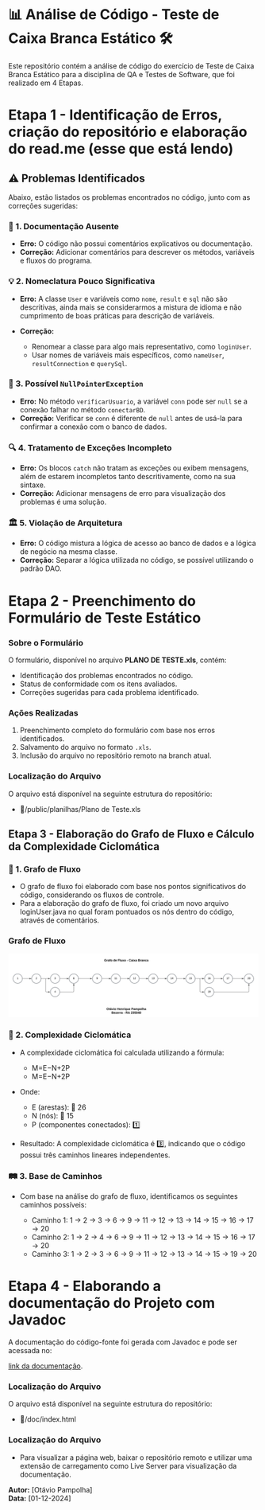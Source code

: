 # 📊 Análise de Código - Teste de Caixa Branca Estático 🛠️

Este repositório contém a análise de código do exercício de Teste de Caixa Branca Estático para a disciplina de QA e Testes de Software, que foi realizado em 4 Etapas.

# Etapa 1 - Identificação de Erros, criação do repositório e elaboração do read.me (esse que está lendo)

## ⚠️ Problemas Identificados  

Abaixo, estão listados os problemas encontrados no código, junto com as correções sugeridas:  

### 📝 1. Documentação Ausente  
- **Erro:** O código não possui comentários explicativos ou documentação.  
- **Correção:** Adicionar comentários para descrever os métodos, variáveis e fluxos do programa.  

### 💡 2. Nomeclatura Pouco Significativa  
- **Erro:** A classe `User` e variáveis como `nome`, `result` e `sql` não são descritivas, ainda mais se considerarmos a mistura de idioma e não cumprimento de boas práticas para descrição de variáveis. 

- **Correção:**  
  - Renomear a classe para algo mais representativo, como `loginUser`.  
  - Usar nomes de variáveis mais específicos, como `nameUser`, `resultConnection` e `querySql`.  

### 🚫 3. Possível `NullPointerException`  
- **Erro:** No método `verificarUsuario`, a variável `conn` pode ser `null` se a conexão falhar no método `conectarBD`.  
- **Correção:** Verificar se `conn` é diferente de `null` antes de usá-la para confirmar a conexão com o banco de dados. 

### 🔍 4. Tratamento de Exceções Incompleto  
- **Erro:** Os blocos `catch` não tratam as exceções ou exibem mensagens, além de estarem incompletos tanto descritivamente, como na sua sintaxe.
- **Correção:** Adicionar mensagens de erro para visualização dos problemas é uma solução.  

### 🏛️ 5. Violação de Arquitetura  
- **Erro:** O código mistura a lógica de acesso ao banco de dados e a lógica de negócio na mesma classe.  
- **Correção:** Separar a lógica utilizada no código, se possível utilizando o padrão DAO.

# Etapa 2 - Preenchimento do Formulário de Teste Estático

### Sobre o Formulário  
O formulário, disponível no arquivo **PLANO DE TESTE.xls**, contém:  
- Identificação dos problemas encontrados no código.  
- Status de conformidade com os itens avaliados.  
- Correções sugeridas para cada problema identificado.  

### Ações Realizadas  
1. Preenchimento completo do formulário com base nos erros identificados.  
2. Salvamento do arquivo no formato `.xls`.  
3. Inclusão do arquivo no repositório remoto na branch atual.  

### Localização do Arquivo  
O arquivo está disponível na seguinte estrutura do repositório:  

- 📂/public/planilhas/Plano de Teste.xls

## Etapa 3 - Elaboração do Grafo de Fluxo e Cálculo da Complexidade Ciclomática

### 🔄 1. Grafo de Fluxo

- O grafo de fluxo foi elaborado com base nos pontos significativos do código, considerando os fluxos de controle.
- Para a elaboração do grafo de fluxo, foi criado um novo arquivo loginUser.java no qual foram pontuados os nós dentro do código, através de comentários. 

### Grafo de Fluxo 

![Imagem do Grafo de Fluxo](public/images/Grafo%20de%20Fluxo.png)

### 🔄 2. Complexidade Ciclomática

- A complexidade ciclomática foi calculada utilizando a fórmula:
  - M=E−N+2P
  - M=E−N+2P

- Onde:
    -  E (arestas): 🔗 26
    -  N (nós): 📍 15
    -  P (componentes conectados): 1️⃣

- Resultado: A complexidade ciclomática é 3️⃣, indicando que o código possui três caminhos lineares independentes.

### 🛤️ 3. Base de Caminhos

- Com base na análise do grafo de fluxo, identificamos os seguintes caminhos possíveis:

  - Caminho 1: 1 → 2 → 3 → 6 → 9 → 11 → 12 → 13 → 14 → 15 → 16 → 17 → 20 
  - Caminho 2: 1 → 2 → 4 → 6 → 9 → 11 → 12 → 13 → 14 → 15 → 16 → 17 → 20 
  - Caminho 3: 1 → 2 → 3 → 6 → 9 → 11 → 12 → 13 → 14 → 15 → 19 → 20 

# Etapa 4 - Elaborando a documentação do Projeto com Javadoc

A documentação do código-fonte foi gerada com Javadoc e pode ser acessada no:

[link da documentação](doc/index.html).

### Localização do Arquivo  
O arquivo está disponível na seguinte estrutura do repositório:  
- 📂/doc/index.html

### Localização do Arquivo  

- Para visualizar a página web, baixar o repositório remoto e utilizar uma extensão de carregamento como Live Server para visualização da documentação.

**Autor:** [Otávio Pampolha]  
**Data:** [01-12-2024]  
